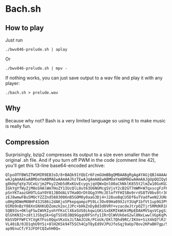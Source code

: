 # Bach.sh

How to play
---
Just run

`./bwv846-prelude.sh | aplay`

Or

`./bwv846-prelude.sh | mpv -`

If nothing works, you can just save output to a wav file and play it with any player:

`./bach.sh > prelude.wav`

Why
---
Because why not? Bash is a very limited language so using it to make music is really fun.

Compression
---
Surprisingly, bzip2 compresses its output to a size even smaller than the original .sh file. And if you turn off PWM in the code (comment line 42), you'll get this 13-line base64-encoded archive:

    QlpoOTFBWSZTWSMIR9EB3sD/8+BAQk91YQbIr6FzmGUmBBgQMBAABgRgAgAYAGjQBJ4AAAAABzTE
    wAJgAmAAEwABMOaYmABMAEwAAmAAJhzTEwAJgAmAAEwABMOaYmABMAEwAAmAAJgUpQQIQyEYoepg
    g8kHqfqYp7UCeU/jm2Pky2Zmb5dRxKUvEcygsjqVQWxQnlO0aChNklK855t2lmZw10GxKU2PKCHE
    IGkYgYfWyZjM0oSHAlWm7HoZY1IUcQlL0ut63U6NGMcgSVjsY2cB2GT7mWM+W7qxscgFzFKarsbG
    pSnYKTaazGH9TLGaY0Y01JBOdALV7Ha0OrDtOGg3YMcJElofYFHISBo9rrdS8TV0bv8tr3Grgxjp
    zEJ8wmwFBu5MOcYZZZnd5883006nB5GOM0y0aaG3Dj4+J28uoBqCU5Df6uTVadfweN2JUNx5HUEJ
    u8Hg9DWeM6NHF43JS86i2dAKjo5PkepqampzPS9Lc3Ov09Ha09XJzY3UqP1bfVt1up9G3P93dv0J
    OIRb9nBzY08XnSNXKUDZomzk2ocJJPc+bHkZnDyBd3d0VRY+vzacdeJtrpOZTjr5RMdKR18+Oz7y
    SQB93s+0KlqFSwIWVKIyohYFKsClX6aSUS0ikqwiGKiSxEKMIkWUkVMpEDAkMVSqsVCpgSiwJRfH
    QlGhKN32+z8t1JSbqSk+GgTSSVDJBQ9GgqU0FSnfy1IRrQlWVUk6eG2wl8NxLwwlVGpKqPw/Dbal
    KbSVDFFWFCYCVgKfFoi0QqxVKxUxJiTAmJCUk/PCoUk/EKl7Qhd9RC/IKVe+SiX4kQ7lRJfAhU7w
    VL40iB/0JD1qhU9YSi+8lH2KSk94T5SCh4CpT8yEd9VJPUJfoSqj9aUp70ov2KPaBH7gp/5F3hS+
    ap9EnuCf/F3JFOFCQIwhH0Q=
